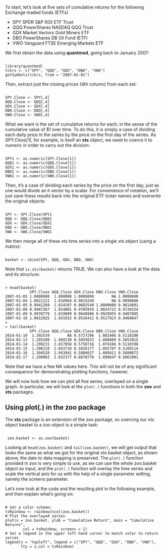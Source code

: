 To start, let’s look at five sets of cumulative returns for the following Exchange-traded funds (ETFs)
- SPY SPDR S&P 500 ETF Trust
- QQQ PowerShares NASDAQ QQQ Trust
- GDX Market Vectors Gold Miners ETF
- DBO PowerShares DB Oil Fund (ETF)
- VWO Vanguard FTSE Emerging Markets ETF

We first obtain the data using **quantmod**, going back to January 2007:
<pre><code>
library(quantmod)
tckrs <- c("SPY", "QQQ", "GDX", "DBO", "VWO")
getSymbols(tckrs, from = "2007-01-01")
</code></pre>
Then, extract just the closing prices (4th column) from each set:
<pre><code>
SPY.Close <- SPY[,4]
QQQ.Close <- QQQ[,4]
GDX.Close <- GDX[,4]
DBO.Close <- DBO[,4]
VWO.Close <- VWO[,4]
</code></pre>
What we want is the set of cumulative returns for each, in the sense of the cumulative value of $1 over time.  To do this, it is simply a case of dividing each daily price in the series by the price on the first day of the series.  As *SPY.Close[1]*, for example, is itself an **xts** object, we need to coerce it to numeric in order to carry out the division:
<pre><code>
SPY1 <- as.numeric(SPY.Close[1])
QQQ1 <- as.numeric(QQQ.Close[1])
GDX1 <- as.numeric(GDX.Close[1])
DBO1 <- as.numeric(DBO.Close[1])
VWO1 <- as.numeric(VWO.Close[1])
</code></pre>
Then, it’s a case of dividing each series by the price on the first day, just as one would divide an `R` vector by a scalar.  For convenience of notation, we’ll just save these results back into the original ETF ticker names and overwrite the original objects:
<pre><code>
SPY <- SPY.Close/SPY1
QQQ <- QQQ.Close/QQQ1
GDX <- GDX.Close/GDX1
DBO <- DBO.Close/DBO1
VWO <- VWO.Close/VWO1
</code></pre>
We then merge all of these xts time series into a single xts object (using a matrix):
<pre><code>
basket <- cbind(SPY, QQQ, GDX, DBO, VWO)
</code></pre>
Note that `is.xts(basket)` returns TRUE. We can also have a look at the data and its structure:
<pre><code>
> head(basket)
           SPY.Close QQQ.Close GDX.Close DBO.Close VWO.Close
2007-01-03 1.0000000  1.000000 1.0000000        NA 1.0000000
2007-01-04 1.0021221  1.018964 0.9815249        NA 0.9890886
2007-01-05 0.9941289  1.014107 0.9682540 1.0000000 0.9614891
2007-01-08 0.9987267  1.014801 0.9705959 1.0024722 0.9720154
2007-01-09 0.9978779  1.019889 0.9640906 0.9929955 0.9487805
2007-01-10 1.0012025  1.031915 0.9526412 0.9517923 0.9460847
>
> tail(basket)
           SPY.Close QQQ.Close GDX.Close DBO.Close VWO.Close
2014-01-10  1.302539        NA 0.5727296  1.082406 0.5118100
2014-01-13  1.285209  1.989130 0.5893833  1.068809 0.5053915
2014-01-14  1.299215  2.027058 0.5750716  1.074166 0.5110398
2014-01-15  1.306218  2.043710 0.5826177  1.092707 0.5109114
2014-01-16  1.304520  2.043941 0.5886027  1.089411 0.5080873
2014-01-17  1.299003  2.032377 0.6070778  1.090647 0.5062901
</code></pre>

Note that we have a few NA values here.  This will not be of any significant consequence for demonstrating plotting functions, however.

We will now look how we can plot all five series, overlayed on a single graph.  In particular, we will look at the `plot(.)` functions in both the **zoo** and **xts** packages.

## Using plot(.) in the zoo package
The **xts** package is an extension of the zoo package, so coercing our xts object basket to a zoo object is a simple task:
<pre><code>
 zoo.basket <- as.zoo(basket)
</code></pre>
Looking at `head(zoo.basket)` and `tail(zoo.basket)`, we will get output that looks the same as what we got for the original xts basket object, as shown above; the date to data mapping is preserved. The `plot(.)` function provided in zoo is very simple to use, as we can use the whole zoo.basket object as input, and the `plot(.)` function will overlay the time series and scale the vertical axis for us with the help of a single parameter setting, namely the screens parameter.

Let’s now look at the code and the resulting plot in the following example, and then explain what’s going on:
<pre><code>
# Set a color scheme:
tsRainbow <- rainbow(ncol(zoo.basket))
# Plot the overlayed series
plot(x = zoo.basket, ylab = "Cumulative Return", main = "Cumulative Returns",
        col = tsRainbow, screens = 1)
# Set a legend in the upper left hand corner to match color to return series
legend(x = "topleft", legend = c("SPY", "QQQ", "GDX", "DBO", "VWO"), 
       lty = 1,col = tsRainbow)
</code></pre>
  
